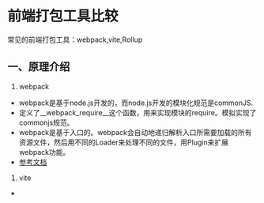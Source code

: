# 前端打包工具比较

常见的前端打包工具：webpack,vite,Rollup 

## 一、原理介绍

1. webpack 

  + webpack是基于node.js开发的，而node.js开发的模块化规范是commonJS.
  + 定义了__webpack_require__这个函数，用来实现模块的require。模拟实现了commonjs规范。
  + webpack是基于入口的。webpack会自动地递归解析入口所需要加载的所有资源文件，然后用不同的Loader来处理不同的文件，用Plugin来扩展webpack功能。
  + [参考文档](https://blog.csdn.net/weixin_41319237/article/details/117250981)

1. vite

  + 
